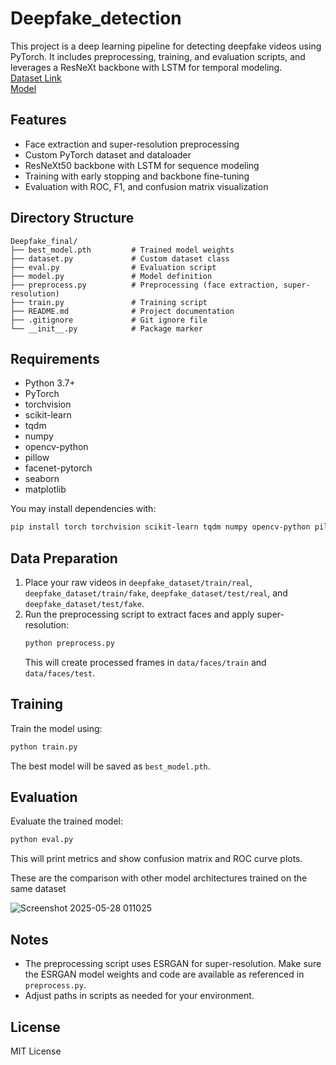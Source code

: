 # Deepfake_detection

This project is a deep learning pipeline for detecting deepfake videos using PyTorch. It includes preprocessing, training, and evaluation scripts, and leverages a ResNeXt backbone with LSTM for temporal modeling.<br />
[Dataset Link](https://drive.google.com/file/d/1DKOkBIAy7HyP91N34mj1E0FFu7sqdKR_/view)<br />
[Model](https://drive.google.com/file/d/1qz-RxRYeFx-lbhIa9Ht8VWYjYLD6uaA5/view?usp=drive_link)

## Features
- Face extraction and super-resolution preprocessing
- Custom PyTorch dataset and dataloader
- ResNeXt50 backbone with LSTM for sequence modeling
- Training with early stopping and backbone fine-tuning
- Evaluation with ROC, F1, and confusion matrix visualization

## Directory Structure
```
Deepfake_final/
├── best_model.pth         # Trained model weights
├── dataset.py             # Custom dataset class
├── eval.py                # Evaluation script
├── model.py               # Model definition
├── preprocess.py          # Preprocessing (face extraction, super-resolution)
├── train.py               # Training script
├── README.md              # Project documentation
├── .gitignore             # Git ignore file
└── __init__.py            # Package marker
```

## Requirements
- Python 3.7+
- PyTorch
- torchvision
- scikit-learn
- tqdm
- numpy
- opencv-python
- pillow
- facenet-pytorch
- seaborn
- matplotlib

You may install dependencies with:
```bash
pip install torch torchvision scikit-learn tqdm numpy opencv-python pillow facenet-pytorch seaborn matplotlib
```

## Data Preparation
1. Place your raw videos in `deepfake_dataset/train/real`, `deepfake_dataset/train/fake`, `deepfake_dataset/test/real`, and `deepfake_dataset/test/fake`.
2. Run the preprocessing script to extract faces and apply super-resolution:
   ```bash
   python preprocess.py
   ```
   This will create processed frames in `data/faces/train` and `data/faces/test`.

## Training
Train the model using:
```bash
python train.py
```
The best model will be saved as `best_model.pth`.

## Evaluation
Evaluate the trained model:
```bash
python eval.py
```
This will print metrics and show confusion matrix and ROC curve plots.

These are the comparison with other model architectures trained on the same dataset

![Screenshot 2025-05-28 011025](https://github.com/user-attachments/assets/034b07fb-3fbd-48cd-a9cd-662cad39e0e6)

## Notes
- The preprocessing script uses ESRGAN for super-resolution. Make sure the ESRGAN model weights and code are available as referenced in `preprocess.py`.
- Adjust paths in scripts as needed for your environment.

## License
MIT License

